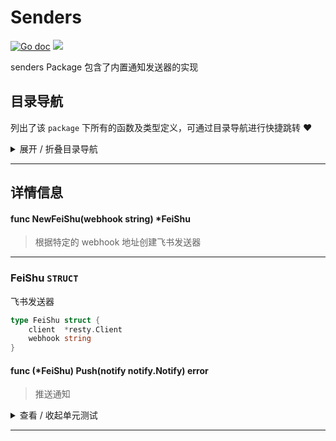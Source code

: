 # Senders

[![Go doc](https://img.shields.io/badge/go.dev-reference-brightgreen?logo=go&logoColor=white&style=flat)](https://pkg.go.dev/github.com/kercylan98/minotaur)
![](https://img.shields.io/badge/Email-kercylan@gmail.com-green.svg?style=flat)

senders Package 包含了内置通知发送器的实现


## 目录导航
列出了该 `package` 下所有的函数及类型定义，可通过目录导航进行快捷跳转 ❤️
<details>
<summary>展开 / 折叠目录导航</summary>


> 包级函数定义

|函数名称|描述
|:--|:--
|[NewFeiShu](#NewFeiShu)|根据特定的 webhook 地址创建飞书发送器


> 类型定义

|类型|名称|描述
|:--|:--|:--
|`STRUCT`|[FeiShu](#feishu)|飞书发送器

</details>


***
## 详情信息
#### func NewFeiShu(webhook string)  *FeiShu
<span id="NewFeiShu"></span>
> 根据特定的 webhook 地址创建飞书发送器

***
### FeiShu `STRUCT`
飞书发送器
```go
type FeiShu struct {
	client  *resty.Client
	webhook string
}
```
#### func (*FeiShu) Push(notify notify.Notify)  error
> 推送通知
<details>
<summary>查看 / 收起单元测试</summary>


```go

func TestFeiShu_Push(t *testing.T) {
	fs := NewFeiShu("https://open.feishu.cn/open-apis/bot/v2/hook/d886f30f-814c-47b1-aeb0-b508da0f7f22")
	rt := notifies.NewFeiShu(notifies.FeiShuMessageWithRichText(notifies.NewFeiShuRichText().Create("zh_cn", "标题咯").AddText("哈哈哈").Ok()))
	if err := fs.Push(rt); err != nil {
		panic(err)
	}
}

```


</details>


***
